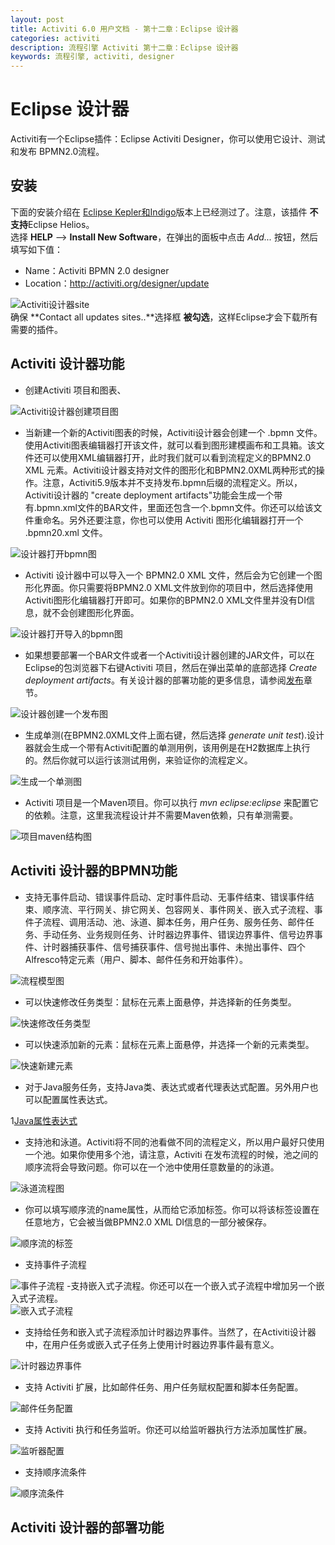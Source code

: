 ```yaml
---
layout: post
title: Activiti 6.0 用户文档 - 第十二章：Eclipse 设计器
categories: activiti
description: 流程引擎 Activiti 第十二章：Eclipse 设计器
keywords: 流程引擎, activiti, designer
---
```

# Eclipse 设计器
Activiti有一个Eclipse插件：Eclipse Activiti Designer，你可以使用它设计、测试和发布 BPMN2.0流程。
## 安装
下面的安装介绍在 [Eclipse Kepler和Indigo](http://www.eclipse.org/downloads)版本上已经测过了。注意，该插件 **不支持**Eclipse Helios。  
选择 **HELP** --> **Install New Software**，在弹出的面板中点击 *Add...* 按钮，然后填写如下值：
- Name：Activiti BPMN 2.0 designer
- Location：http://activiti.org/designer/update

![Activiti设计器site](/images/activiti/designer.add.update.site.png)  
确保 **Contact all updates sites..**选择框 **被勾选**，这样Eclipse才会下载所有需要的插件。
## Activiti 设计器功能
- 创建Activiti 项目和图表、


![Activiti设计器创建项目图](/images/activiti/designer.create.activiti.project.png)
- 当新建一个新的Activiti图表的时候，Activiti设计器会创建一个 .bpmn 文件。使用Activiti图表编辑器打开该文件，就可以看到图形建模画布和工具箱。该文件还可以使用XML编辑器打开，此时我们就可以看到流程定义的BPMN2.0 XML 元素。Activiti设计器支持对文件的图形化和BPMN2.0XML两种形式的操作。注意，Activiti5.9版本并不支持发布.bpmn后缀的流程定义。所以，Activiti设计器的 "create deployment artifacts"功能会生成一个带有.bpmn.xml文件的BAR文件，里面还包含一个.bpmn文件。你还可以给该文件重命名。另外还要注意，你也可以使用 Activiti 图形化编辑器打开一个 .bpmn20.xml 文件。  

![设计器打开bpmn图](/images/activiti/designer.bpmn.file.png)  
- Activiti 设计器中可以导入一个 BPMN2.0 XML 文件，然后会为它创建一个图形化界面。你只需要将BPMN2.0 XML文件放到你的项目中，然后选择使用Activiti图形化编辑器打开即可。如果你的BPMN2.0 XML文件里并没有DI信息，就不会创建图形化界面。

![设计器打开导入的bpmn图](/images/activiti/designer.open.importedfile.png)
- 如果想要部署一个BAR文件或者一个Activiti设计器创建的JAR文件，可以在 Eclipse的包浏览器下右键Activiti 项目，然后在弹出菜单的底部选择 *Create deployment artifacts*。有关设计器的部署功能的更多信息，请参阅[发布](https://www.activiti.org/userguide/#eclipseDesignerDeployment)章节。

![设计器创建一个发布图](/images/activiti/designer.create.deployment.png)
- 生成单测(在BPMN2.0XML文件上面右键，然后选择 *generate unit test*).设计器就会生成一个带有Activiti配置的单测用例，该用例是在H2数据库上执行的。然后你就可以运行该测试用例，来验证你的流程定义。  

![生成一个单测图](/images/activiti/designer.unittest.generate.png)
- Activiti 项目是一个Maven项目。你可以执行 *mvn eclipse:eclipse* 来配置它的依赖。注意，这里我流程设计并不需要Maven依赖，只有单测需要。

![项目maven结构图](/images/activiti/designer.project.maven.png)
## Activiti 设计器的BPMN功能
- 支持无事件启动、错误事件启动、定时事件启动、无事件结束、错误事件结束、顺序流、平行网关、排它网关、包容网关、事件网关、嵌入式子流程、事件子流程、调用活动、池、泳道、脚本任务，用户任务、服务任务、邮件任务、手动任务、业务规则任务、计时器边界事件、错误边界事件、信号边界事件、计时器捕获事件、信号捕获事件、信号抛出事件、未抛出事件、四个Alfresco特定元素（用户、脚本、邮件任务和开始事件）。  

![流程模型图](/images/activiti/designer.model.process.png)
- 可以快速修改任务类型：鼠标在元素上面悬停，并选择新的任务类型。  

![快速修改任务类型](/images/activiti/designer.model.quick.change.png)
- 可以快速添加新的元素：鼠标在元素上面悬停，并选择一个新的元素类型。

![快速新建元素](/images/activiti/designer.model.quick.new.png)
- 对于Java服务任务，支持Java类、表达式或者代理表达式配置。另外用户也可以配置属性表达式。

1[Java属性表达式](/images/activiti/designer.servicetask.property.png)
- 支持池和泳道。Activiti将不同的池看做不同的流程定义，所以用户最好只使用一个池。如果你使用多个池，请注意，Activiti 在发布流程的时候，池之间的顺序流将会导致问题。你可以在一个池中使用任意数量的的泳道。  

![泳道流程图](/images/activiti/designer.model.poolandlanes.png)
- 你可以填写顺序流的name属性，从而给它添加标签。你可以将该标签设置在任意地方，它会被当做BPMN2.0 XML DI信息的一部分被保存。  

![顺序流的标签](/images/activiti/designer.model.labels.png)
- 支持事件子流程

![事件子流程](/images/activiti/designer.model.eventsubprocess.png)
-支持嵌入式子流程。你还可以在一个嵌入式子流程中增加另一个嵌入式子流程。  
![嵌入式子流程](/images/activiti/designer.embeddedprocess.canvas.png)
- 支持给任务和嵌入式子流程添加计时器边界事件。当然了，在Activiti设计器中，在用户任务或嵌入式子任务上使用计时器边界事件最有意义。

![计时器边界事件](/images/activiti/designer.timerboundary.canvas.png)
- 支持 Activiti 扩展，比如邮件任务、用户任务赋权配置和脚本任务配置。

![邮件任务配置](/images/activiti/designer.mailtask.property.png)
- 支持 Activiti 执行和任务监听。你还可以给监听器执行方法添加属性扩展。

![监听器配置](/images/activiti/designer.listener.configuration.png)
- 支持顺序流条件

![顺序流条件](/images/activiti/designer.sequence.condition.png)
## Activiti 设计器的部署功能
